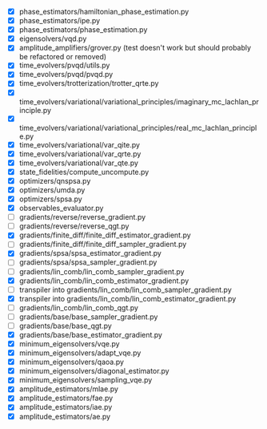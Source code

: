 - [x] phase_estimators/hamiltonian_phase_estimation.py
- [x] phase_estimators/ipe.py
- [x] phase_estimators/phase_estimation.py
- [x] eigensolvers/vqd.py
- [x] amplitude_amplifiers/grover.py (test doesn't work but should probably be refactored or removed)
- [x] time_evolvers/pvqd/utils.py
- [x] time_evolvers/pvqd/pvqd.py
- [x] time_evolvers/trotterization/trotter_qrte.py
- [x] time_evolvers/variational/variational_principles/imaginary_mc_lachlan_principle.py
- [x] time_evolvers/variational/variational_principles/real_mc_lachlan_principle.py
- [x] time_evolvers/variational/var_qite.py
- [x] time_evolvers/variational/var_qrte.py
- [x] time_evolvers/variational/var_qte.py
- [x] state_fidelities/compute_uncompute.py
- [x] optimizers/qnspsa.py
- [x] optimizers/umda.py
- [x] optimizers/spsa.py
- [x] observables_evaluator.py
- [ ] gradients/reverse/reverse_gradient.py
- [ ] gradients/reverse/reverse_qgt.py
- [x] gradients/finite_diff/finite_diff_estimator_gradient.py
- [ ] gradients/finite_diff/finite_diff_sampler_gradient.py
- [x] gradients/spsa/spsa_estimator_gradient.py
- [ ] gradients/spsa/spsa_sampler_gradient.py
- [ ] gradients/lin_comb/lin_comb_sampler_gradient.py
- [x] gradients/lin_comb/lin_comb_estimator_gradient.py
- [ ] transpiler into gradients/lin_comb/lin_comb_sampler_gradient.py
- [x] transpiler into gradients/lin_comb/lin_comb_estimator_gradient.py
- [ ] gradients/lin_comb/lin_comb_qgt.py
- [ ] gradients/base/base_sampler_gradient.py
- [ ] gradients/base/base_qgt.py
- [x] gradients/base/base_estimator_gradient.py
- [x] minimum_eigensolvers/vqe.py
- [x] minimum_eigensolvers/adapt_vqe.py
- [x] minimum_eigensolvers/qaoa.py
- [x] minimum_eigensolvers/diagonal_estimator.py
- [x] minimum_eigensolvers/sampling_vqe.py
- [x] amplitude_estimators/mlae.py
- [x] amplitude_estimators/fae.py
- [x] amplitude_estimators/iae.py
- [x] amplitude_estimators/ae.py
